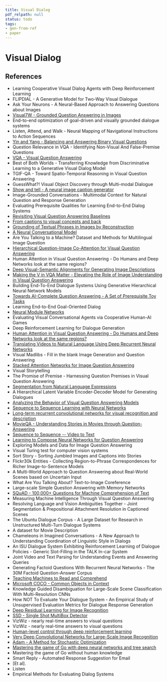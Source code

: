 ```yaml
---
title: Visual Dialog
pdf_relpath: null
status: todo
tags:
- gen-from-ref
- paper
---
```


# Visual Dialog

## References

- Learning Cooperative Visual Dialog Agents with Deep Reinforcement Learning
- FLIPDIAL - A Generative Model for Two-Way Visual Dialogue
- Ask Your Neurons - A Neural-Based Approach to Answering Questions about Images
- [Visual7W - Grounded Question Answering in Images](./visual7w-grounded-question-answering-in-images.md)
- End-to-end optimization of goal-driven and visually grounded dialogue systems
- Listen, Attend, and Walk - Neural Mapping of Navigational Instructions to Action Sequences
- [Yin and Yang - Balancing and Answering Binary Visual Questions](./yin-and-yang-balancing-and-answering-binary-visual-questions.md)
- Question Relevance in VQA - Identifying Non-Visual And False-Premise Questions
- [VQA - Visual Question Answering](./vqa-visual-question-answering.md)
- Best of Both Worlds - Transferring Knowledge from Discriminative Learning to a Generative Visual Dialog Model
- TGIF-QA - Toward Spatio-Temporal Reasoning in Visual Question Answering
- GuessWhat?! Visual Object Discovery through Multi-modal Dialogue
- [Show and tell - A neural image caption generator](./show-and-tell-a-neural-image-caption-generator.md)
- Image-Grounded Conversations - Multimodal Context for Natural Question and Response Generation
- Evaluating Prerequisite Qualities for Learning End-to-End Dialog Systems
- [Revisiting Visual Question Answering Baselines](./revisiting-visual-question-answering-baselines.md)
- [From captions to visual concepts and back](./from-captions-to-visual-concepts-and-back.md)
- [Grounding of Textual Phrases in Images by Reconstruction](./grounding-of-textual-phrases-in-images-by-reconstruction.md)
- [A Neural Conversational Model](./a-neural-conversational-model.md)
- Are You Talking to a Machine? Dataset and Methods for Multilingual Image Question
- [Hierarchical Question-Image Co-Attention for Visual Question Answering](./hierarchical-question-image-co-attention-for-visual-question-answering.md)
- Human Attention in Visual Question Answering - Do Humans and Deep
 Networks look at the same regions?
- [Deep Visual-Semantic Alignments for Generating Image Descriptions](./deep-visual-semantic-alignments-for-generating-image-descriptions.md)
- [Making the V in VQA Matter - Elevating the Role of Image Understanding in Visual Question Answering](./making-the-v-in-vqa-matter-elevating-the-role-of-image-understanding-in-visual-question-answering.md)
- Building End-To-End Dialogue Systems Using Generative Hierarchical Neural Network Models
- [Towards AI-Complete Question Answering - A Set of Prerequisite Toy Tasks](./towards-ai-complete-question-answering-a-set-of-prerequisite-toy-tasks.md)
- Learning End-to-End Goal-Oriented Dialog
- [Neural Module Networks](./neural-module-networks.md)
- Evaluating Visual Conversational Agents via Cooperative Human-AI Games
- Deep Reinforcement Learning for Dialogue Generation
- [Human Attention in Visual Question Answering - Do Humans and Deep Networks look at the same regions?](./human-attention-in-visual-question-answering-do-humans-and-deep-networks-look-at-the-same-regions.md)
- [Translating Videos to Natural Language Using Deep Recurrent Neural Networks](./translating-videos-to-natural-language-using-deep-recurrent-neural-networks.md)
- Visual Madlibs - Fill in the blank Image Generation and Question Answering
- [Stacked Attention Networks for Image Question Answering](./stacked-attention-networks-for-image-question-answering.md)
- Visual Storytelling
- The Promise of Premise - Harnessing Question Premises in Visual Question Answering
- [Segmentation from Natural Language Expressions](./segmentation-from-natural-language-expressions.md)
- A Hierarchical Latent Variable Encoder-Decoder Model for Generating Dialogues
- [Analyzing the Behavior of Visual Question Answering Models](./analyzing-the-behavior-of-visual-question-answering-models.md)
- [Sequence to Sequence Learning with Neural Networks](./sequence-to-sequence-learning-with-neural-networks.md)
- [Long-term recurrent convolutional networks for visual recognition and description](./long-term-recurrent-convolutional-networks-for-visual-recognition-and-description.md)
- [MovieQA - Understanding Stories in Movies through Question-Answering](./movieqa-understanding-stories-in-movies-through-question-answering.md)
- [Sequence to Sequence -- Video to Text](./sequence-to-sequence-video-to-text.md)
- [Learning to Compose Neural Networks for Question Answering](./learning-to-compose-neural-networks-for-question-answering.md)
- Exploring Models and Data for Image Question Answering
- Visual Turing test for computer vision systems
- Sort Story - Sorting Jumbled Images and Captions into Stories
- Flickr30k Entities - Collecting Region-to-Phrase Correspondences for Richer Image-to-Sentence Models
- A Multi-World Approach to Question Answering about Real-World Scenes based on Uncertain Input
- What Are You Talking About? Text-to-Image Coreference
- Large-scale Simple Question Answering with Memory Networks
- [SQuAD - 100,000+ Questions for Machine Comprehension of Text](./squad-100-000-questions-for-machine-comprehension-of-text.md)
- Measuring Machine Intelligence Through Visual Question Answering
- Resolving Language and Vision Ambiguities Together - Joint Segmentation & Prepositional Attachment Resolution in Captioned Scenes
- The Ubuntu Dialogue Corpus - A Large Dataset for Research in Unstructured Multi-Turn Dialogue Systems
- A dataset for Movie Description
- Chameleons in Imagined Conversations - A New Approach to Understanding Coordination of Linguistic Style in Dialogs
- An ISU Dialogue System Exhibiting Reinforcement Learning of Dialogue Policies - Generic Slot-Filling in the TALK In-car System
- Joint Video and Text Parsing for Understanding Events and Answering Queries
- Generating Factoid Questions With Recurrent Neural Networks - The 30M Factoid Question-Answer Corpus
- [Teaching Machines to Read and Comprehend](./teaching-machines-to-read-and-comprehend.md)
- [Microsoft COCO - Common Objects in Context](./microsoft-coco-common-objects-in-context.md)
- Knowledge Guided Disambiguation for Large-Scale Scene Classification With Multi-Resolution CNNs
- How NOT To Evaluate Your Dialogue System - An Empirical Study of Unsupervised Evaluation Metrics for Dialogue Response Generation
- [Deep Residual Learning for Image Recognition](./deep-residual-learning-for-image-recognition.md)
- [SSD - Single Shot MultiBox Detector](./ssd-single-shot-multibox-detector.md)
- VizWiz - nearly real-time answers to visual questions
- VizWiz - nearly real-time answers to visual questions
- [Human-level control through deep reinforcement learning](./human-level-control-through-deep-reinforcement-learning.md)
- [Very Deep Convolutional Networks for Large-Scale Image Recognition](./very-deep-convolutional-networks-for-large-scale-image-recognition.md)
- [Adam - A Method for Stochastic Optimization](./adam-a-method-for-stochastic-optimization.md)
- [Mastering the game of Go with deep neural networks and tree search](./mastering-the-game-of-go-with-deep-neural-networks-and-tree-search.md)
- Mastering the game of Go without human knowledge
- Smart Reply - Automated Response Suggestion for Email
- [Et al].
- Listen
- Empirical Methods for Evaluating Dialog Systems
